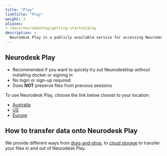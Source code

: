 ```yaml
---
title: "Play"
linkTitle: "Play"
weight: 3
aliases:
- /docs/neurodesktop/getting-started/play
description: >
  Neurodesk Play is a publicly available service for accessing Neurodesk without any setup
---
```


## Neurodesk Play
- Recommended if you want to quickly try out Neurodesktop without installing docker or signing in
- No login or sign-up required
- Does **NOT** preserve files from previous sessions

To use Neurodesk Play, choose the link below closest to your location:
- [Australia](https://play-sydney.neurodesk.org/v2/gh/neurodesk/neurodesktop/main)
- [US](https://play-iowa.neurodesk.org/v2/gh/neurodesk/neurodesktop/main)
- [Europe](https://play-frankfurt.neurodesk.org/v2/gh/neurodesk/neurodesktop/main)

## How to transfer data onto Neurodesk Play

We provide different ways from [drag-and-drop](/docs/getting-started/neurodesktop/storage/#drag-and-drop), to [cloud storage](/docs/getting-started/neurodesktop/storage/#cloud-storage) to transfer your files in and out of Neurodesk Play.

